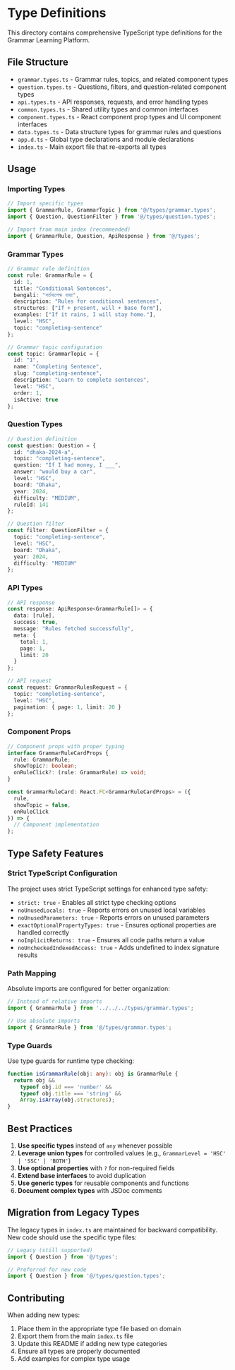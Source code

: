 # Type Definitions

This directory contains comprehensive TypeScript type definitions for the Grammar Learning Platform.

## File Structure

- `grammar.types.ts` - Grammar rules, topics, and related component types
- `question.types.ts` - Questions, filters, and question-related component types  
- `api.types.ts` - API responses, requests, and error handling types
- `common.types.ts` - Shared utility types and common interfaces
- `component.types.ts` - React component prop types and UI component interfaces
- `data.types.ts` - Data structure types for grammar rules and questions
- `app.d.ts` - Global type declarations and module declarations
- `index.ts` - Main export file that re-exports all types

## Usage

### Importing Types

```typescript
// Import specific types
import { GrammarRule, GrammarTopic } from '@/types/grammar.types';
import { Question, QuestionFilter } from '@/types/question.types';

// Import from main index (recommended)
import { GrammarRule, Question, ApiResponse } from '@/types';
```

### Grammar Types

```typescript
// Grammar rule definition
const rule: GrammarRule = {
  id: 1,
  title: "Conditional Sentences",
  bengali: "শর্তসাপেক্ষ বাক্য",
  description: "Rules for conditional sentences",
  structures: ["If + present, will + base form"],
  examples: ["If it rains, I will stay home."],
  level: "HSC",
  topic: "completing-sentence"
};

// Grammar topic configuration
const topic: GrammarTopic = {
  id: "1",
  name: "Completing Sentence",
  slug: "completing-sentence",
  description: "Learn to complete sentences",
  level: "HSC",
  order: 1,
  isActive: true
};
```

### Question Types

```typescript
// Question definition
const question: Question = {
  id: "dhaka-2024-a",
  topic: "completing-sentence",
  question: "If I had money, I ___",
  answer: "would buy a car",
  level: "HSC",
  board: "Dhaka",
  year: 2024,
  difficulty: "MEDIUM",
  ruleId: 141
};

// Question filter
const filter: QuestionFilter = {
  topic: "completing-sentence",
  level: "HSC",
  board: "Dhaka",
  year: 2024,
  difficulty: "MEDIUM"
};
```

### API Types

```typescript
// API response
const response: ApiResponse<GrammarRule[]> = {
  data: [rule],
  success: true,
  message: "Rules fetched successfully",
  meta: {
    total: 1,
    page: 1,
    limit: 20
  }
};

// API request
const request: GrammarRulesRequest = {
  topic: "completing-sentence",
  level: "HSC",
  pagination: { page: 1, limit: 20 }
};
```

### Component Props

```typescript
// Component props with proper typing
interface GrammarRuleCardProps {
  rule: GrammarRule;
  showTopic?: boolean;
  onRuleClick?: (rule: GrammarRule) => void;
}

const GrammarRuleCard: React.FC<GrammarRuleCardProps> = ({ 
  rule, 
  showTopic = false, 
  onRuleClick 
}) => {
  // Component implementation
};
```

## Type Safety Features

### Strict TypeScript Configuration

The project uses strict TypeScript settings for enhanced type safety:

- `strict: true` - Enables all strict type checking options
- `noUnusedLocals: true` - Reports errors on unused local variables
- `noUnusedParameters: true` - Reports errors on unused parameters
- `exactOptionalPropertyTypes: true` - Ensures optional properties are handled correctly
- `noImplicitReturns: true` - Ensures all code paths return a value
- `noUncheckedIndexedAccess: true` - Adds undefined to index signature results

### Path Mapping

Absolute imports are configured for better organization:

```typescript
// Instead of relative imports
import { GrammarRule } from '../../../types/grammar.types';

// Use absolute imports
import { GrammarRule } from '@/types/grammar.types';
```

### Type Guards

Use type guards for runtime type checking:

```typescript
function isGrammarRule(obj: any): obj is GrammarRule {
  return obj && 
    typeof obj.id === 'number' &&
    typeof obj.title === 'string' &&
    Array.isArray(obj.structures);
}
```

## Best Practices

1. **Use specific types** instead of `any` whenever possible
2. **Leverage union types** for controlled values (e.g., `GrammarLevel = 'HSC' | 'SSC' | 'BOTH'`)
3. **Use optional properties** with `?` for non-required fields
4. **Extend base interfaces** to avoid duplication
5. **Use generic types** for reusable components and functions
6. **Document complex types** with JSDoc comments

## Migration from Legacy Types

The legacy types in `index.ts` are maintained for backward compatibility. New code should use the specific type files:

```typescript
// Legacy (still supported)
import { Question } from '@/types';

// Preferred for new code
import { Question } from '@/types/question.types';
```

## Contributing

When adding new types:

1. Place them in the appropriate type file based on domain
2. Export them from the main `index.ts` file
3. Update this README if adding new type categories
4. Ensure all types are properly documented
5. Add examples for complex type usage